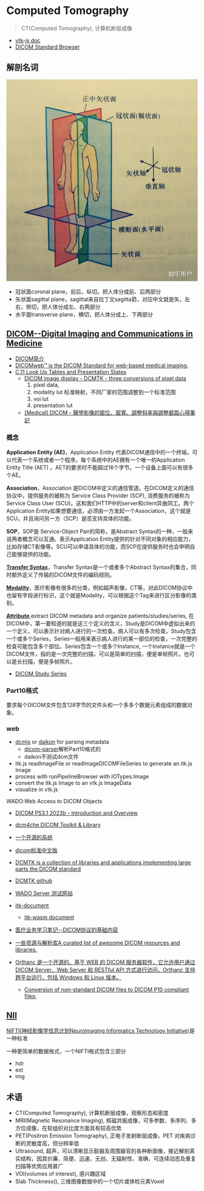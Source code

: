 # Computed Tomography
> CT(Computed Tomography), 计算机断层成像

- [vtk-js doc](https://kitware.github.io/vtk-js/docs/)
- [DICOM Standard Browser](https://dicom.innolitics.com/ciods)

## 解剖名词
![解剖图示](../images/axial_sagittal.webp)
- 冠状面coronal plane，前后，纵切，把人体分成前、后两部分
- 矢状面sagittal plane，sagittal来自拉丁文sagitta箭，对应中文就是矢，左右，侧切，把人体分成左、右两部分
- 水平面transverse plane，横切，把人体分成上、下两部分


## [DICOM--Digital Imaging and Communications in Medicine](https://www.dicomlibrary.com/)

- [DICOM简介](https://www.cnblogs.com/springyangwc/archive/2012/02/15/2353092.html)
- [DICOMweb™ is the DICOM Standard for web-based medical imaging. ](https://www.dicomstandard.org/using/dicomweb)
- [C.11 Look Up Tables and Presentation States](https://dicom.nema.org/dicom/2013/output/chtml/part03/sect_C.11.html)
    - [DICOM image display - DCMTK - three conversions of pixel data](https://programming.vip/docs/dicom-image-display-dcmtk-three-conversions-of-pixel-data.html)
        1. pixel data,
        2. modality lut 标准映射，不同厂家的范围调整到一个标准范围
        3. voi lut 
        4. presentation lut
    - [[Medical] DICOM - 醫學影像的窗位、窗寬、調整斜率與調整截距心得筆記](https://dotblogs.azurewebsites.net/MemoryRecall/2021/07/17/170824)


### 概念

**Application Entity (AE)**，Application Entity 代表DICOM通信中的一个终端，可以代表一个系统或者一个程序。每个系统中的AE拥有一个唯一的Application Entity Title (AET) 。AET的要求时不能超过16个字节。一个设备上面可以有很多个AE。

**Association**，Association 是DICOM中定义的通信管道。在DICOM定义的通信协议中，提供服务的被称为 Service Class Provider (SCP), 消费服务的被称为 Service Class User (SCU)。这和我们HTTP中的server和client异曲同工。两个Application Entity如果想要通信，必须由一方发起一个Association，这个就是SCU，并且询问另一方（SCP）是否支持具体的功能。

**SOP**，SOP是 Service-Object Pair的简称，是Abstract Syntax的一种，一般来说两者概念可以互通。表示Application Entity提供的针对不同对象的相应能力，比如存储CT影像等。SCU可以申请具体的功能，而SCP在提供服务时也会申明自己能够提供的功能。

[**Transfer Syntax**](https://www.dicomlibrary.com/dicom/transfer-syntax/)，Transfer Syntax是一个或者多个Abstract Syntax的集合，同时额外定义了传输的DICOM文件的编码规则。

[**Modality**](https://www.dicomlibrary.com/dicom/modality/)，医疗影像有很多的分类，例如超声影像，CT等，对此DICOM协议中也留有字段进行标识，这个就是Modality，可以根据这个Tag来进行区分影像的类别。

[**Attribute**](https://dicom.nema.org/medical/dicom/current/output/chtml/part05/sect_6.2.html#table_6.2-1),extract DICOM metadata and organize patients/studies/series, 在DICOM中，第一要知道的就是这三个定义的含义，Study是DICOM中虚拟出来的一个定义，可以表示针对病人进行的一次检查。病人可以有多次检查。Study包含一个或多个Series，Series一般用来表示病人进行的某一部位的检查，一次完整的检查可能包含多个部位。Series包含一个或多个Instance, 一个Instance就是一个DICOM文件，指的是一次完整的扫描，可以是简单的扫描，便是单帧照片。也可以是长扫描，便是多帧照片。

- [DICOM Study Series](http://micropilot.tistory.com/m/2102)

### Part10格式
要求每个DICOM文件包含128字节的文件头和一个多多个数据元素组成的数据对象。

### web

- [dcmjs](https://github.com/dcmjs-org/dcmjs) or [daikon](https://github.com/rii-mango/Daikon) for parsing metadata
    - [dicom-parser](https://github.com/cornerstonejs/dicomParser)解析Part10格式的 
    - daikon不测试dcm文件
- itk.js readImageFile or readImageDICOMFileSeries to generate an itk.js Image
- process with runPipelineBrowser with IOTypes.Image
- convert the itk.js Image to an vtk.js ImageData
- visualize in vtk.js


WADO:Web Access to DICOM Objects

- [DICOM PS3.1 2023b - Introduction and Overview](https://dicom.nema.org/medical/dicom/current/output/html/part01.html)
- [dcm4che DICOM Toolkit & Library](https://github.com/dcm4che/dcm4che)
- [一个开源的系统](https://github.com/weiyangtang/dcm4cheSystem)
- [dicom标准中文版](https://github.com/weiyangtang/dcm4cheSystem/releases/tag/dicom%E6%A0%87%E5%87%86%E4%B8%AD%E6%96%87%E7%89%88)

- [DCMTK is a collection of libraries and applications implementing large parts the DICOM standard](https://dcmtk.org/dcmtk.php.en)
- [DCMTK github](https://github.com/DCMTK/dcmtk)

- [WADO Server 测试网站](https://www.dicomserver.co.uk//WADO/)

- [itk-document](https://docs.itk.org/en/latest/learn/faq.html#how-do-i-read-a-volume-from-a-dicom-series)
    - [itk-wasm document](https://wasm.itk.org/en/latest/typescript/distribution/vite.html)
- [医疗业务学习笔记--DICOM协议的基础内容](https://zhuanlan.zhihu.com/p/74966427)
- [一些资源与解析库A curated list of awesome DICOM resources and libraries.](https://github.com/open-dicom/awesome-dicom)
- [Orthanc 是一个开源的、基于 WEB 的 DICOM 服务器软件，它允许用户通过 DICOM Server、Web Server 和 RESTful API 方式进行访问。Orthanc 支持跨平台运行，包括 Windows 和 Linux 版本。](https://github.com/jodogne/OrthancContributed)
    - [Conversion of non-standard DICOM files to DICOM P10 compliant files:](https://discourse.orthanc-server.org/t/conversion-of-non-standard-dicom-files-to-dicom-p10-compliant-files/365)


## [NII](https://nifti.nimh.nih.gov/pub/dist/doc/ANALYZE75.pdf)

[NIFTI(神经影像学信息计划Neuroimaging Informatics Technology Initiative)](https://nifti.nimh.nih.gov/)是一种标准

一种更简单的数据格式，一个NIFTI格式包含三部分
- hdr
- ext
- img

## 术语

- CT(Computed Tomography), 计算机断层成像，观察形态和密度
- MRI(Magnetic Resonance Imaging), 核磁共振成像，可多参数、多序列、多方位成像，在软组织对比度方面具有较高优势
- PET(Positron Emission Tomography), 正电子发射断层成像，PET 对疾病诊断的灵敏度高，但分辨率低
- Ultrasound, 超声，可以清晰显示脏器及周围器官的各种断面像，接近解剖真实结构，因其价廉、简便、迅速、无创、无辐射性、准确、可连续动态及重复扫描等优势应用甚广
- VOI(volumes of interest), 感兴趣区域
- Slab Thickness(), 三维图像数据中的一个切片或体检元素Voxel

